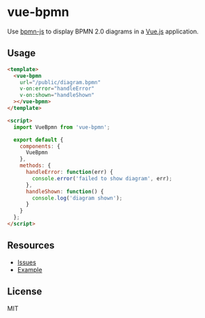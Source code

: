# vue-bpmn

Use [bpmn-js](https://github.com/bpmn-io/bpmn-js) to display BPMN 2.0 diagrams in a [Vue.js](https://vuejs.org) application.


## Usage

```html
<template>
  <vue-bpmn
    url="/public/diagram.bpmn"
    v-on:error="handleError"
    v-on:shown="handleShown"
  ></vue-bpmn>
</template>

<script>
  import VueBpmn from 'vue-bpmn';

  export default {
    components: {
      VueBpmn
    },
    methods: {
      handleError: function(err) {
        console.error('failed to show diagram', err);
      },
      handleShown: function() {
        console.log('diagram shown');
      }
    }
  };
</script>
```


## Resources

* [Issues](./issues)
* [Example](./example)


## License

MIT